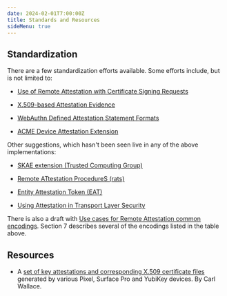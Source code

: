 ```yaml
---
date: 2024-02-01T7:00:00Z
title: Standards and Resources
sideMenu: true
---
```


## Standardization

There are a few standardization efforts available. Some efforts include, but is not limited to:

* [Use of Remote Attestation with Certificate Signing Requests](https://datatracker.ietf.org/doc/draft-ietf-lamps-csr-attestation/)
  
* [X.509-based Attestation Evidence](https://datatracker.ietf.org/doc/draft-ietf-rats-pkix-key-attestation/)

* [WebAuthn Defined Attestation Statement Formats](https://www.w3.org/TR/webauthn-2/#sctn-defined-attestation-formats)

* [ACME Device Attestation Extension](https://datatracker.ietf.org/doc/draft-acme-device-attest/04/)

Other suggestions, which hasn't been seen live in any of the above implementations:

* [SKAE extension (Trusted Computing Group)](https://trustedcomputinggroup.org/wp-content/uploads/IWG_SKAE_Extension_1-00.pdf)

* [Remote ATtestation ProcedureS (rats)](https://datatracker.ietf.org/wg/rats/about/)

* [Entity Attestation Token (EAT)](https://datatracker.ietf.org/doc/draft-ietf-rats-eat/)

* [Using Attestation in Transport Layer Security](https://datatracker.ietf.org/doc/draft-fossati-tls-attestation/)

There is also a draft with [Use cases for Remote Attestation common encodings](https://datatracker.ietf.org/doc/html/draft-richardson-rats-usecases-08). Section 7 describes several of the encodings listed in the table above.

## Resources

* A [set of key attestations and corresponding X.509 certificate files](https://github.com/Purebred/SampleAttestations) generated by various Pixel, Surface Pro and YubiKey devices. By Carl Wallace.

